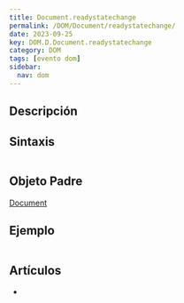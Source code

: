 ```yaml
---
title: Document.readystatechange
permalink: /DOM/Document/readystatechange/
date: 2023-09-25
key: DOM.D.Document.readystatechange
category: DOM
tags: [evento dom]
sidebar:
  nav: dom
---
```


## Descripción


## Sintaxis


```javascript

```


## Objeto Padre


[Document](https://www.w3api.com/DOM/Document/)


## Ejemplo


```javascript

```


## Artículos

- 
